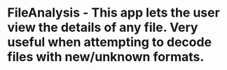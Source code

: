# FileAnalysis -  This app lets the user view the details of any file.  Very useful when attempting to decode files with new/unknown formats.
